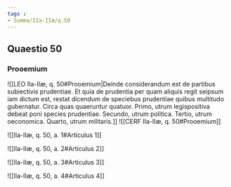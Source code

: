 ```yaml
---
tags : 
- Summa/IIa-IIæ/q.50
---
```


## Quaestio 50

### Prooemium

![[LEO IIa-IIæ, q. 50#Prooemium|Deinde considerandum est de partibus subiectivis prudentiae. Et quia de prudentia per quam aliquis regit seipsum iam dictum est, restat dicendum de speciebus prudentiae quibus multitudo gubernatur. Circa quas quaeruntur quatuor. Primo, utrum legispositiva debeat poni species prudentiae. Secundo, utrum politica. Tertio, utrum oeconomica. Quarto, utrum militaris.]]
![[CERF IIa-IIæ, q. 50#Prooemium]]

![[IIa-IIæ, q. 50, a. 1#Articulus 1]]

![[IIa-IIæ, q. 50, a. 2#Articulus 2]]

![[IIa-IIæ, q. 50, a. 3#Articulus 3]]

![[IIa-IIæ, q. 50, a. 4#Articulus 4]]

